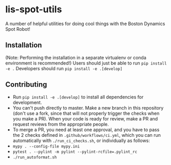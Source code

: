 # lis-spot-utils
A number of helpful utilities for doing cool things with the Boston Dynamics Spot Robot!

## Installation
(Note: Performing the installation in a separate virtualenv or conda environment is
recommended!)
Users should just be able to run `pip install -e .` 
Developers should run `pip install -e .[develop]`

## Contributing
- Run `pip install -e .[develop]` to install all dependencies for development.
- You can't push directly to master. Make a new branch in this repository (don't use a fork, since that will not properly trigger the checks when you make a PR). When your code is ready for review, make a PR and request reviews from the appropriate people.
- To merge a PR, you need at least one approval, and you have to pass the 2 checks defined in `.github/workflows/ci.yml`, which you can run automatically with `./run_ci_checks.sh`, or individually as follows:
- `mypy . --config-file mypy.ini`
- `pytest . --pylint -m pylint --pylint-rcfile=.pylint_rc`
- `./run_autoformat.sh`
